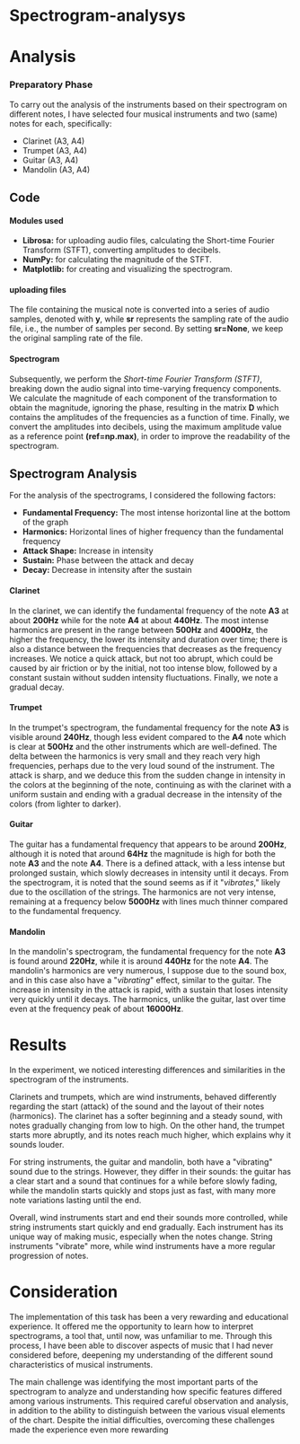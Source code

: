 # Spectrogram-analysys

# Analysis

### Preparatory Phase
To carry out the analysis of the instruments based on their spectrogram on different notes, I have selected four musical instruments and two (same) notes for each, specifically:

* Clarinet (A3, A4)
* Trumpet (A3, A4)
* Guitar (A3, A4)
* Mandolin (A3, A4)

## Code
#### Modules used
* **Librosa:** for uploading audio files, calculating the Short-time Fourier Transform (STFT), converting amplitudes to decibels.
* **NumPy:** for calculating the magnitude of the STFT.
* **Matplotlib:** for creating and visualizing the spectrogram.

#### uploading files
The file containing the musical note is converted into a series of audio samples, denoted with **y**, while **sr** represents the sampling rate of the audio file, i.e., the number of samples per second. By setting **sr=None**, we keep the original sampling rate of the file.
#### Spectrogram
Subsequently, we perform the *Short-time Fourier Transform (STFT)*, breaking down the audio signal into time-varying frequency components. We calculate the magnitude of each component of the transformation to obtain the magnitude, ignoring the phase, resulting in the matrix **D** which contains the amplitudes of the frequencies as a function of time.
Finally, we convert the amplitudes into decibels, using the maximum amplitude value as a reference point **(ref=np.max)**, in order to improve the readability of the spectrogram.

## Spectrogram Analysis
For the analysis of the spectrograms, I considered the following factors:

* **Fundamental Frequency:** The most intense horizontal line at the bottom of the graph
* **Harmonics:** Horizontal lines of higher frequency than the fundamental frequency
* **Attack Shape:** Increase in intensity
* **Sustain:** Phase between the attack and decay
* **Decay:** Decrease in intensity after the sustain

#### Clarinet
In the clarinet, we can identify the fundamental frequency of the note **A3** at about **200Hz** while for the note **A4** at about **440Hz**. The most intense harmonics are present in the range between **500Hz** and **4000Hz**, the higher the frequency, the lower its intensity and duration over time; there is also a distance between the frequencies that decreases as the frequency increases.
We notice a quick attack, but not too abrupt, which could be caused by air friction or by the initial, not too intense blow, followed by a constant sustain without sudden intensity fluctuations. Finally, we note a gradual decay.


#### Trumpet
In the trumpet's spectrogram, the fundamental frequency for the note **A3** is visible around **240Hz**, though less evident compared to the **A4** note which is clear at **500Hz** and the other instruments which are well-defined. The delta between the harmonics is very small and they reach very high frequencies, perhaps due to the very loud sound of the instrument. The attack is sharp, and we deduce this from the sudden change in intensity in the colors at the beginning of the note, continuing as with the clarinet with a uniform sustain and ending with a gradual decrease in the intensity of the colors (from lighter to darker).

#### Guitar
The guitar has a fundamental frequency that appears to be around **200Hz**, although it is noted that around **64Hz** the magnitude is high for both the note **A3** and the note **A4**. There is a defined attack, with a less intense but prolonged sustain, which slowly decreases in intensity until it decays. From the spectrogram, it is noted that the sound seems as if it "*vibrates*," likely due to the oscillation of the strings. The harmonics are not very intense, remaining at a frequency below **5000Hz** with lines much thinner compared to the fundamental frequency.

#### Mandolin
In the mandolin's spectrogram, the fundamental frequency for the note **A3** is found around **220Hz**, while it is around **440Hz** for the note **A4**. The mandolin's harmonics are very numerous, I suppose due to the sound box, and in this case also have a "*vibrating*" effect, similar to the guitar. The increase in intensity in the attack is rapid, with a sustain that loses intensity very quickly until it decays. The harmonics, unlike the guitar, last over time even at the frequency peak of about **16000Hz**.

# Results


In the experiment, we noticed interesting differences and similarities in the spectrogram of the instruments.

Clarinets and trumpets, which are wind instruments, behaved differently regarding the start (attack) of the sound and the layout of their notes (harmonics). The clarinet has a softer beginning and a steady sound, with notes gradually changing from low to high. On the other hand, the trumpet starts more abruptly, and its notes reach much higher, which explains why it sounds louder.

For string instruments, the guitar and mandolin, both have a "vibrating" sound due to the strings. However, they differ in their sounds: the guitar has a clear start and a sound that continues for a while before slowly fading, while the mandolin starts quickly and stops just as fast, with many more note variations lasting until the end.

Overall, wind instruments start and end their sounds more controlled, while string instruments start quickly and end gradually. Each instrument has its unique way of making music, especially when the notes change. String instruments "vibrate" more, while wind instruments have a more regular progression of notes.

# Consideration

The implementation of this task has been a very rewarding and educational experience. It offered me the opportunity to learn how to interpret spectrograms, a tool that, until now, was unfamiliar to me. Through this process, I have been able to discover aspects of music that I had never considered before, deepening my understanding of the different sound characteristics of musical instruments.

The main challenge was identifying the most important parts of the spectrogram to analyze and understanding how specific features differed among various instruments. This required careful observation and analysis, in addition to the ability to distinguish between the various visual elements of the chart. Despite the initial difficulties, overcoming these challenges made the experience even more rewarding
